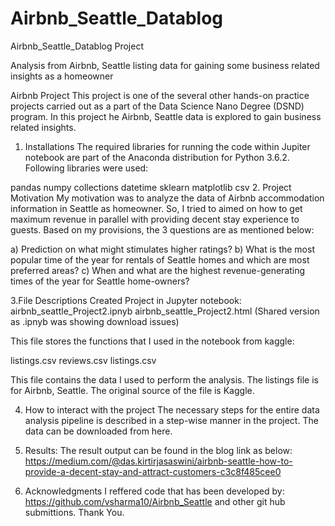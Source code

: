 # Airbnb_Seattle_Datablog
Airbnb_Seattle_Datablog Project

Analysis from Airbnb, Seattle listing data for gaining some business related insights as a homeowner

Airbnb Project
This project is one of the several other hands-on practice projects carried out as a part of the Data Science Nano Degree (DSND) program. In this project he Airbnb, Seattle data is explored to gain business related insights.

1. Installations
The required libraries for running the code within Jupiter notebook are part of the Anaconda distribution for Python 3.6.2. Following libraries were used:

pandas
numpy
collections
datetime
sklearn
matplotlib
csv
2. Project Motivation
My motivation was to analyze the data of Airbnb accommodation information in Seattle as homeowner. So, I tried to aimed on how to get maximum revenue in parallel with providing decent stay experience to guests. Based on my provisions, the 3 questions are as mentioned below:

a) Prediction on what might stimulates higher ratings?
b) What is the most popular time of the year for rentals of Seattle homes and which are most preferred areas?
c) When and what are the highest revenue-generating times of the year for Seattle home-owners?

3.File Descriptions
Created Project in Jupyter notebook: airbnb_seattle_Project2.ipnyb
airbnb_seattle_Project2.html (Shared version as .ipnyb was showing download issues)

This file stores the functions that I used in the notebook from kaggle:

listings.csv
reviews.csv
listings.csv

This file contains the data I used to perform the analysis. The listings file is for Airbnb, Seattle. The original source of the file is Kaggle.

4. How to interact with the project
The necessary steps for the entire data analysis pipeline is described in a step-wise manner in the project. The data can be downloaded from here. 

5. Results:
The result output can be found in the blog link as below:
    https://medium.com/@das.kirtirjasaswini/airbnb-seattle-how-to-provide-a-decent-stay-and-attract-customers-c3c8f485cee0
6. Acknowledgments
I reffered code that has been developed by:
  https://github.com/vsharma10/Airbnb_Seattle and other git hub submittions. Thank You.
  
